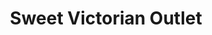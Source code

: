 ---
title: "Sweet Victorian Outlet"
url: /ciudad-autonoma-de-buenos-aires/sweet-victorian-outlet/
shop: general
---